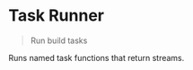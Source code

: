 # Task Runner

<? @include readme/badges.md ?>

> Run build tasks

Runs named task functions that return streams.

<? @include {=readme} install.md guide.md ?>

<? @exec mkapi *.js --title=API --level=2 ?>
<? @include {=readme} license.md links.md ?>
